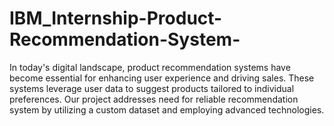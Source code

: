 # IBM_Internship-Product-Recommendation-System-
In today's digital landscape, product recommendation systems have become essential for enhancing user experience and driving sales. These systems leverage user data to suggest products tailored to individual preferences. Our project addresses  need for reliable recommendation system by utilizing a custom dataset and employing advanced technologies.
